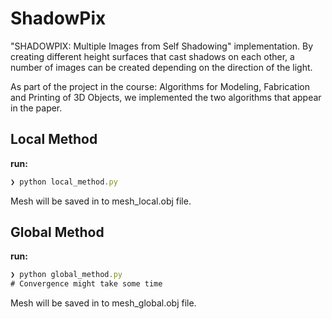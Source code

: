 # ShadowPix

"SHADOWPIX: Multiple Images from Self Shadowing" implementation.
By creating different height surfaces that cast shadows on each other, a number of images can be created depending on the direction of the light.

As part of the project in the course: Algorithms for Modeling, Fabrication and Printing of 3D Objects, we implemented the two algorithms that appear in the paper.

## Local Method 

**run:**
```js
❯ python local_method.py
```
Mesh will be saved in to mesh_local.obj file. 

## Global Method 

**run:**
```js
❯ python global_method.py 
# Convergence might take some time
```
Mesh will be saved in to mesh_global.obj file. 
